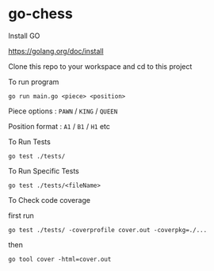 # go-chess

Install GO

https://golang.org/doc/install

Clone this repo to your workspace and cd to this project

To run program

````
go run main.go <piece> <position>
````

Piece options : `PAWN` / `KING` / `QUEEN`

Position format : `A1` / `B1` / `H1` etc

To Run Tests

````
go test ./tests/
````

To Run Specific Tests

````
go test ./tests/<fileName>
````

To Check code coverage

first run

````
go test ./tests/ -coverprofile cover.out -coverpkg=./...
````

then 
````
go tool cover -html=cover.out
````
